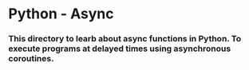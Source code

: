 # Python - Async

### This directory to learb about async functions in Python. To execute programs at delayed times using asynchronous coroutines.
